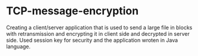 # TCP-message-encryption
Creating a client/server application that is used to send a large file in blocks with retransmission and encrypting it in client side and decrypted in server side. Used session key for security and the application wroten in Java language.
